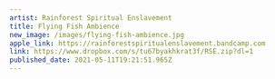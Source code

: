 ```yaml
---
artist: Rainforest Spiritual Enslavement
title: Flying Fish Ambience
new_image: /images/flying-fish-ambience.jpg
apple_link: https://rainforestspiritualenslavement.bandcamp.com
link: https://www.dropbox.com/s/tu67byakhkrat3f/RSE.zip?dl=1
published_date: 2021-05-11T19:21:51.965Z
---
```

